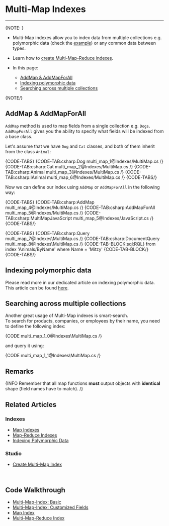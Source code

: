 # Multi-Map Indexes
---

{NOTE: }

* Multi-Map indexes allow you to index data from multiple collections e.g. polymorphic data (check the [example](../indexes/indexing-polymorphic-data)) 
  or any common data between types.  

* Learn how to [create Multi-Map-Reduce indexes](../indexes/map-reduce-indexes#creating-multi-map-reduce-indexes).  

* In this page:
  * [AddMap & AddMapForAll](../indexes/multi-map-indexes#addmap--addmapforall)
  * [Indexing polymorphic data](../indexes/multi-map-indexes#indexing-polymorphic-data)
  * [Searching across multiple collections](../indexes/multi-map-indexes#searching-across-multiple-collections)

{NOTE/}

## AddMap & AddMapForAll

`AddMap` method is used to map fields from a single collection e.g. `Dogs`.  
`AddMapForAll` gives you the ability to specify what fields will be indexed from a base class.  

Let's assume that we have `Dog` and `Cat` classes, and both of them inherit from the class `Animal`:

{CODE-TABS}
{CODE-TAB:csharp:Dog multi_map_1@Indexes/MultiMap.cs /}
{CODE-TAB:csharp:Cat multi_map_2@Indexes/MultiMap.cs /}
{CODE-TAB:csharp:Animal multi_map_3@Indexes/MultiMap.cs /}
{CODE-TAB:csharp:IAnimal multi_map_6@Indexes/MultiMap.cs /}
{CODE-TABS/}

Now we can define our index using `AddMap` or `AddMapForAll` in the following way:

{CODE-TABS}
{CODE-TAB:csharp:AddMap multi_map_4@Indexes/MultiMap.cs /}
{CODE-TAB:csharp:AddMapForAll multi_map_5@Indexes/MultiMap.cs /}
{CODE-TAB:csharp:MultiMapJavaScript multi_map_5@Indexes/JavaScript.cs /}
{CODE-TABS/}

{CODE-TABS}
{CODE-TAB:csharp:Query multi_map_7@Indexes\MultiMap.cs /}
{CODE-TAB:csharp:DocumentQuery multi_map_8@Indexes\MultiMap.cs /}
{CODE-TAB-BLOCK:sql:RQL}
from index 'Animals/ByName'
where Name = 'Mitzy'
{CODE-TAB-BLOCK/}
{CODE-TABS/}

## Indexing polymorphic data

Please read more in our dedicated article on indexing polymorphic data. This article can be found [here](../indexes/indexing-polymorphic-data).

## Searching across multiple collections

Another great usage of Multi-Map indexes is smart-search.  
To search for products, companies, or employees by their name, you need to define the following index:

{CODE multi_map_1_0@Indexes\MultiMap.cs /}

and query it using:

{CODE multi_map_1_1@Indexes\MultiMap.cs /}

## Remarks

{INFO Remember that all map functions **must** output objects with **identical** shape (field names have to match). /}

## Related Articles

### Indexes
- [Map Indexes](../indexes/map-indexes)
- [Map-Reduce Indexes](../indexes/map-reduce-indexes)
- [Indexing Polymorphic Data](../indexes/indexing-polymorphic-data)

### Studio
- [Create Multi-Map Index](../studio/database/indexes/create-multi-map-index)

<br/>

## Code Walkthrough

- [Multi-Map-Index: Basic](https://demo.ravendb.net/demos/csharp/multi-map-indexes/multi-map-index-basic)
- [Multi-Map-Index: Customized Fields](https://demo.ravendb.net/demos/csharp/multi-map-indexes/multi-map-index-customized-fields)
- [Map Index](https://demo.ravendb.net/demos/csharp/static-indexes/map-index)
- [Multi-Map-Reduce Index](https://demo.ravendb.net/demos/csharp/multi-map-indexes/multi-map-reduce-index)
